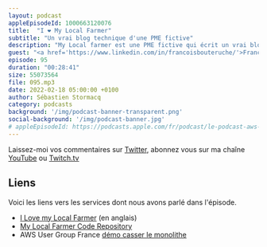 ```yaml
---
layout: podcast
appleEpisodeId: 1000663120076
title:  "I ❤️ My Local Farmer"
subtitle: "Un vrai blog technique d'une PME fictive"
description: "My Local farmer est une PME fictive qui écrit un vrai blog d'ingénieurs, en anglais.  Au travers de ces articles, retrouvez les doutes, les challenges, les solutions mises en place pour travailler à distance, pour créer une API serverless pour les livraisons des commandes à domicile, pour migrer des applications Java Spring vers le cloud AWS, pour intégrer un Active Directory etc... il s'agit d'une collection de cas d'usage réels, inspirés de nos vrais clients, avec des choix structurants pour coller à la réalité d'une PME."
guest: "<a href='https://www.linkedin.com/in/francoisbouteruche/'>François Bouteruche</a>, Senior Developer Advocate, AWS"
episode: 95
duration: "00:28:41"
size: 55073564
file: 095.mp3
date: 2022-02-18 05:00:00 +0100   
author: Sébastien Stormacq
category: podcasts
background: '/img/podcast-banner-transparent.png'
social-background: '/img/podcast-banner.jpg'
# appleEpisodeId: https://podcasts.apple.com/fr/podcast/le-podcast-aws-en-français/id1452118442
---
```


Laissez-moi vos commentaires sur [Twitter](https://twitter.com/sebsto), abonnez vous sur ma chaîne [YouTube](https://www.youtube.com/sebsto) ou [Twitch.tv](https://www.twitch.tv/sebAWS)

## Liens

Voici les liens vers les services dont nous avons parlé dans l'épisode.

- [I Love my Local Farmer](https://ilovemylocalfarmer.io/) (en anglais)
- [My Local Farmer Code Repository](https://github.com/aws-samples/i-love-my-local-farmer)
- AWS User Group France [démo casser le monolithe](https://www.youtube.com/watch?v=GkDZT950sqg&t=2200s) 
